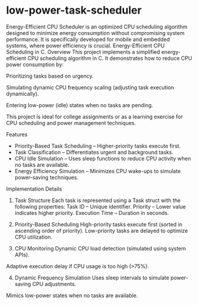 # low-power-task-scheduler
Energy-Efficient CPU Scheduler is an optimized CPU scheduling algorithm designed to minimize energy consumption without compromising system performance. It is specifically developed for mobile and embedded systems, where power efficiency is crucial.
Energy-Efficient CPU Scheduling in C.
Overview
This project implements a simplified energy-efficient CPU scheduling algorithm in C. It demonstrates how to reduce CPU power consumption by:

Prioritizing tasks based on urgency.

Simulating dynamic CPU frequency scaling (adjusting task execution dynamically).

Entering low-power (idle) states when no tasks are pending.

This project is ideal for college assignments or as a learning exercise for CPU scheduling and power management techniques.

Features
* Priority-Based Task Scheduling – Higher-priority tasks execute first.
* Task Classification – Differentiates urgent and background tasks.
* CPU Idle Simulation – Uses sleep functions to reduce CPU activity when no tasks are available.
* Energy Efficiency Simulation – Minimizes CPU wake-ups to simulate power-saving techniques.

Implementation Details
1. Task Structure
Each task is represented using a Task struct with the following properties:
Task ID – Unique identifier.
Priority – Lower value indicates higher priority.
Execution Time – Duration in seconds.

2. Priority-Based Scheduling
High-priority tasks execute first (sorted in ascending order of priority).
Low-priority tasks are delayed to optimize CPU utilization.

3. CPU Monitoring
Dynamic CPU load detection (simulated using system APIs).

Adaptive execution delay if CPU usage is too high (>75%).

4. Dynamic Frequency Simulation
Uses sleep intervals to simulate power-saving CPU adjustments.

Mimics low-power states when no tasks are available.
